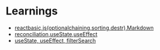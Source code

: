 # Learnings

- [reactbasic,js(optionalchaining,sorting,destr),Markdown](https://github.com/durgaprasad118/Learnings/blob/main/25-07-2023.md)
- [reconciliation,useState,useEffect](https://github.com/durgaprasad118/Learnings/blob/main/26-07-2023.md)
- [useState, useEffect, filterSearch](https://github.com/durgaprasad118/Learnings/blob/main/27-07-23.md)

